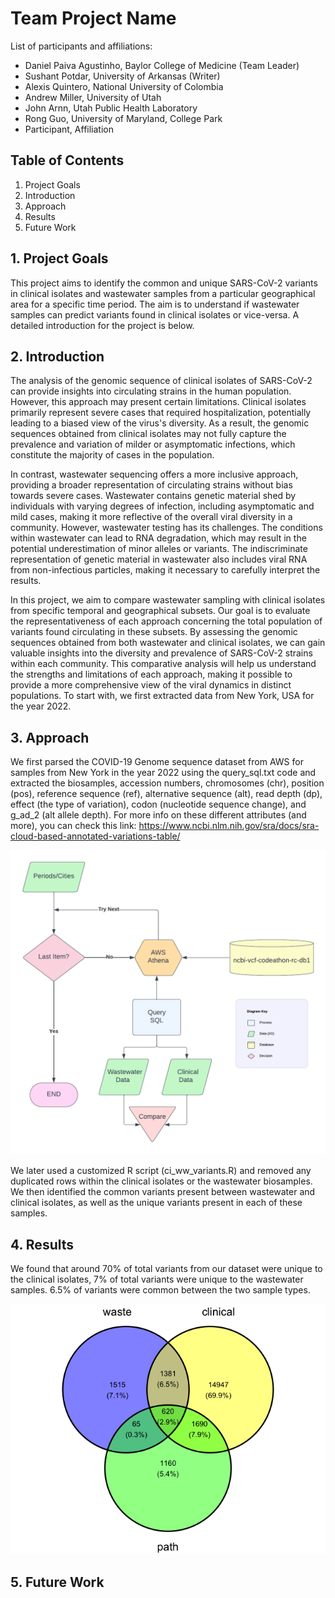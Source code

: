 # Team Project Name

List of participants and affiliations:
- Daniel Paiva Agustinho, Baylor College of Medicine (Team Leader)
- Sushant Potdar, University of Arkansas (Writer)
- Alexis Quintero, National University of Colombia
- Andrew Miller, University of Utah
- John Arnn,  Utah Public Health Laboratory
- Rong Guo, University of Maryland, College Park
- Participant, Affiliation

## Table of Contents
1. Project Goals
2. Introduction
3. Approach
4. Results
5. Future Work

## 1. Project Goals
This project aims to identify the common and unique SARS-CoV-2 variants in clinical isolates and wastewater samples from a particular geographical area for a specific time period. The aim is to understand if wastewater samples can predict variants found in clinical isolates or vice-versa. A detailed introduction for the project is below.

## 2. Introduction
The analysis of the genomic sequence of clinical isolates of SARS-CoV-2 can provide insights into circulating strains in the human population. However, this approach may present certain limitations. Clinical isolates primarily represent severe cases that required hospitalization, potentially leading to a biased view of the virus's diversity. As a result, the genomic sequences obtained from clinical isolates may not fully capture the prevalence and variation of milder or asymptomatic infections, which constitute the majority of cases in the population.

In contrast, wastewater sequencing offers a more inclusive approach, providing a broader representation of circulating strains without bias towards severe cases. Wastewater contains genetic material shed by individuals with varying degrees of infection, including asymptomatic and mild cases, making it more reflective of the overall viral diversity in a community. However, wastewater testing has its challenges. The conditions within wastewater can lead to RNA degradation, which may result in the potential underestimation of minor alleles or variants. The indiscriminate representation of genetic material in wastewater also includes viral RNA from non-infectious particles, making it necessary to carefully interpret the results.

In this project, we aim to compare wastewater sampling with clinical isolates from specific temporal and geographical subsets. Our goal is to evaluate the representativeness of each approach concerning the total population of variants found circulating in these subsets. By assessing the genomic sequences obtained from both wastewater and clinical isolates, we can gain valuable insights into the diversity and prevalence of SARS-CoV-2 strains within each community. This comparative analysis will help us understand the strengths and limitations of each approach, making it possible to provide a more comprehensive view of the viral dynamics in distinct populations. To start with, we first extracted data from New York, USA for the year 2022. 

## 3. Approach
We first parsed the COVID-19 Genome sequence dataset from AWS for samples from New York in the year 2022 using the query_sql.txt code and extracted the biosamples, accession numbers, chromosomes (chr), position (pos), reference sequence (ref), alternative sequence (alt), read depth (dp), effect (the type of variation), codon (nucleotide sequence change), and g_ad_2 (alt allele depth). For more info on these different attributes (and more), you can check this link: https://www.ncbi.nlm.nih.gov/sra/docs/sra-cloud-based-annotated-variations-table/ 

![alt text](https://raw.githubusercontent.com/NCBI-Codeathons/vcf-4-population-genomics-team-agustinho/main/flowchart.png)

We later used a customized R script (ci_ww_variants.R) and removed any duplicated rows within the clinical isolates or the wastewater biosamples. We then identified the common variants present between wastewater and clinical isolates, as well as the unique variants present in each of these samples. 

## 4. Results
We found that around 70% of total variants from our dataset were unique to the clinical isolates, 7% of total variants were unique to the wastewater samples. 6.5% of variants were common between the two sample types.

![alt text](https://raw.githubusercontent.com/NCBI-Codeathons/vcf-4-population-genomics-team-agustinho/main/Variant%20Venn%20Diagram.png)

## 5. Future Work
